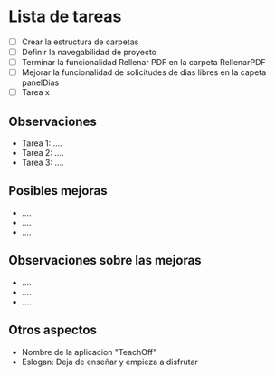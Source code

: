 # Lista de tareas

- [ ] Crear la estructura de carpetas 
- [ ] Definir la navegabilidad de proyecto
- [ ] Terminar la funcionalidad Rellenar PDF en la carpeta  RellenarPDF 
- [ ] Mejorar la funcionalidad de solicitudes de dias libres en la capeta panelDias
- [ ] Tarea x

## Observaciones

- Tarea 1: ....
- Tarea 2: ....
- Tarea 3: ....

## Posibles mejoras

- ....
- ....
- ....

## Observaciones sobre las mejoras

- ....
- ....
- ....

## Otros aspectos

- Nombre de la aplicacion "TeachOff"
- Eslogan: Deja de enseñar y empieza a disfrutar
